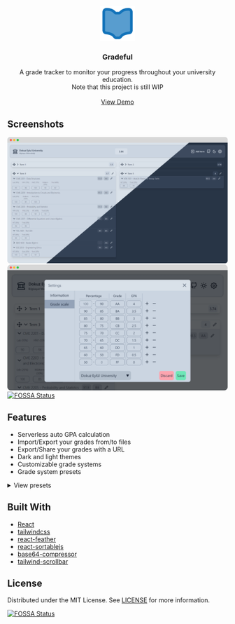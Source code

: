 <br/>
<p align="center">
  <a href="https://github.com/beyenilmez/gradeful">
    <img src="public\logo192.png" alt="Logo" width="80" height="80">
  </a>

  <h3 align="center">Gradeful</h3>

  <p align="center">
    A grade tracker to monitor your progress throughout your university education.
    <br>
    Note that this project is still WIP
    <br/>
    <br/>
    <a href="https://beyenilmez.github.io/gradeful/" target="_blank">View Demo</a>
  </p>
</p>

## Screenshots

![Main](./assets/screenshot-1.png)
![Settings](./assets/screenshot-2.png)
[![FOSSA Status](https://app.fossa.com/api/projects/git%2Bgithub.com%2Fbeyenilmez%2Fgradeful.svg?type=shield)](https://app.fossa.com/projects/git%2Bgithub.com%2Fbeyenilmez%2Fgradeful?ref=badge_shield)

## Features

- Serverless auto GPA calculation
- Import/Export your grades from/to files
- Export/Share your grades with a URL
- Dark and light themes
- Customizable grade systems
- Grade system presets

<details>
  <summary>View presets</summary>
  
    1. Bilkent University
    2. Bogazici University
    3. Dokuz Eylül University
    4. Ege University
    5. Hacettepe University
    6. Middle East Technical University
    7. Yeditepe University
    8. Yildiz Technical University
</details>

## Built With

- [React](https://react.dev/)
- [tailwindcss](https://tailwindcss.com/)
- [react-feather](https://github.com/feathericons/react-feather)
- [react-sortablejs](https://github.com/SortableJS/react-sortablejs)
- [base64-compressor](https://github.com/eliot-akira/base64-compressor)
- [tailwind-scrollbar](https://github.com/adoxography/tailwind-scrollbar)

## License

Distributed under the MIT License. See [LICENSE](https://github.com/beyenilmez/gradeful/blob/main/LICENSE) for more information.


[![FOSSA Status](https://app.fossa.com/api/projects/git%2Bgithub.com%2Fbeyenilmez%2Fgradeful.svg?type=large)](https://app.fossa.com/projects/git%2Bgithub.com%2Fbeyenilmez%2Fgradeful?ref=badge_large)